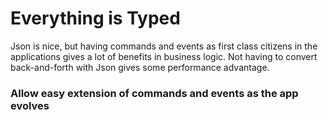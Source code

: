 # Everything is Typed

  Json is nice, but having commands and events as first class citizens in the applications gives a lot of benefits in business logic. Not having to convert back-and-forth with Json gives some performance advantage.
  
  ### Allow easy extension of commands and events as the app evolves